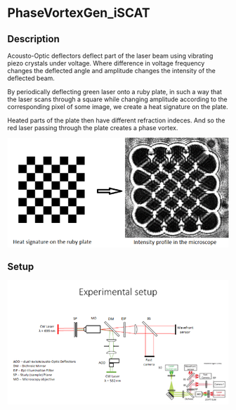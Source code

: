 # PhaseVortexGen_iSCAT

## Description
Acousto-Optic deflectors deflect part of the laser beam using vibrating piezo crystals under voltage. Where difference in voltage frequency changes the deflected angle and amplitude changes the intensity of the deflected beam.

By periodically deflecting green laser onto a ruby plate, in such a way that the laser scans through a square while changing amplitude according to the corresponding pixel of some image, we create a heat signature on the plate. 

Heated parts of the plate then have different refraction indeces. And so the red laser passing through the plate creates a phase vortex.

![experiment](chess_intensity.png)

## Setup
![Optics](optics_setup.png)
